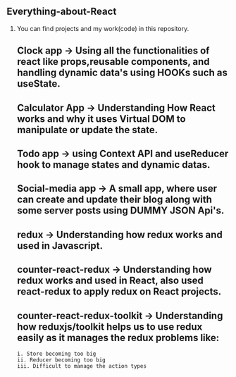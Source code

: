 ## Everything-about-React

1.  You can find projects and my work(code) in this repository.

    ## Clock app -> Using all the functionalities of react like props,reusable components, and handling dynamic data's using HOOKs such as useState.

    ## Calculator App -> Understanding How React works and why it uses Virtual DOM to manipulate or update the state.

    ## Todo app -> using Context API and useReducer hook to manage states and dynamic datas.

    ## Social-media app -> A small app, where user can create and update their blog along with some server posts using DUMMY JSON Api's.

    ## redux -> Understanding how redux works and used in Javascript.

    ## counter-react-redux -> Understanding how redux works and used in React, also used react-redux to apply redux on React projects.

    ## counter-react-redux-toolkit -> Understanding how reduxjs/toolkit helps us to use redux easily as it manages the redux problems like:

        i. Store becoming too big
        ii. Reducer becoming too big
        iii. Difficult to manage the action types
